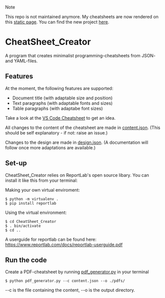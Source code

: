 > [!NOTE]  
> This repo is not maintained anymore. My cheatsheets are now rendered on this [static page](https://moritzguck.github.io/Code-Cheatsheets/). You can find the new project [here](https://github.com/MoritzGuck/Code-Cheatsheets).

# CheatSheet_Creator

A program that creates minimalist programming-cheatsheets from JSON-  and YAML-files.

## Features

At the moment, the following features are supported:
- Document title (with adaptable size and position)
- Text paragraphs (with adaptable fonts and sizes)
- Table paragraphs (with adaptabe font sizes)

Take a look at the [VS Code Cheatsheet](VS&#32;Code&#32;Cheatsheet.pdf) to get an idea.

All changes to the content of the cheatsheet are made in [content.json](content.json). (This should be self explanatory - if not: raise an issue.)

Changes to the design are made in [design.json](design.json). (A documentation will follow once more adaptations are available.)

## Set-up

CheatSheet_Creator relies on ReportLab's open source libary. You can install it like this from your terminal:

Making your own virtual enviroment:

    $ python -m virtualenv .  
    $ pip install reportlab

Using the virtual environment:

    $ cd CheatSheet_Creator
    $ . bin/activate
    $ cd ..

A userguide for reportlab can be found here: https://www.reportlab.com/docs/reportlab-userguide.pdf

## Run the code

Create a PDF-cheatsheet by running [pdf_generator.py](pdf_generator.py) in your terminal

    $ python pdf_generator.py --c content.json --o ./pdfs/

--c is the file containing the content, --o is the output directory.
